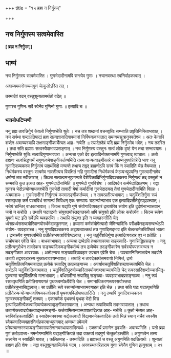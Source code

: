 +++
title = "१५ ब्रह्म न निर्गुणम्"

+++


## नच निर्गुणस्य सत्वमेवास्ति

**\[ ब्रह्म न निर्गुणम् \]**

## **भाष्यं**

नच निर्गुणस्य सत्वमेवास्ति । गुणभेदादीनामपि सन्त्येव गुणाः । नचानवस्था स्वनिर्वाहकत्वात् ।

अवाच्यममनोगम्यमगुणं चेत्कुतोऽस्ति तत् ।

तस्मादेवं वदन् वस्तुशून्यतामर्थतो वदेत् ॥

गुणाश्च गुणिनः सर्वे स्वेनैव गुणिनो गुणाः ॥ इत्यादि च ॥

### **भावबोधटिप्पणी**

ननु ब्रह्म तावन्निर्गुणं केवलो निर्गुणश्चेति श्रुतेः । नच तत्र शब्दानां वचनवृत्तिः सम्भवति प्रवृत्तिनिमित्ताभावात् । नच सर्वथा शब्दाप्रतिपाद्यं ब्रह्म सत्यज्ञानादिवाक्यानां निर्विषयत्वापातात् समन्वयसूत्रानुपपत्तेश्च । अतः केनापि शब्देन अवाच्यस्यापि लक्षणाङ्गीकार्येत्यत आह- नचेति ॥ स्यादेतदेवं यदि ब्रह्म निर्गुणमेव भवेत् । नच तदस्ति । तथा सति ब्रह्मणः सत्वस्यैवाभावप्रसङ्गात् । नच निर्गुणस्य वस्तुनः सत्वं लोके दृष्टं येन तथा सम्भावयामः । निर्गुणश्चेति श्रुतिः सत्वादिगुणाभावपरा । अन्यथा एको देव इत्यादिनोक्तानामपि गुणत्वाद् व्याघातः । अतो ब्रह्मणः सत्वसिद्ध्यर्थं सगुणत्वमेवाङ्गीकर्तव्यमिति तस्य वाच्यत्वाङ्गीकारे न काप्यनुपपत्तिरिति भावः ननु गुणादिपञ्चकस्य निर्गुणत्वं पदार्थविदो मन्यन्ते तथाच तद्वद् ब्रह्मणोऽपि सत्त्वं किं न स्यादिति चेन्न वैषम्यात् । निर्धर्मकस्य वस्तुनः सत्वमेव नास्तीत्यत्र विवक्षितं नहि गुणादीनां निर्धर्मकत्वं केऽप्यभ्युपयन्ति गुणत्वादीनामेव धर्माणां तत्र स्वीकारात् । किञ्च सत्यत्वमभ्युपगम्यते वैशेषिकादिभिर्गुणादिपञ्चकस्य निर्गुणत्वं तद् वस्तुतो न सम्भवति कुत इत्यत आह- गुणभेदादीनामिति ॥ गुणभेदो गुणविशेषः । आदिपदेन कर्मभेदादिग्रहणम् । यद्वा गुणश्च भेदोऽन्योन्याभावश्चेति गुणभेदौ तावादी येषां कर्मादीनां गुणभेदादयस् तेषां गुणभेदादीनामिति विग्रहः । अयमाशयः । गुणभेदादीनां निर्गुणत्वं कस्मादङ्गीकर्तव्यम् । न तावत्प्रतीत्यभावात् । चतुर्विंशतिर्गुणा रूपं रसात्पृथक् कर्म पञ्चविधं सामान्यं त्रिविधम् एकः समवायः घटान्योन्याभाव एक इत्यादिप्रतीतेर्दुरपह्नवत्त्वात् । नचेयं भ्रान्तिर् बाधकाभावात् । किञ्च यद्यपि गुणे संयोगादिव्यवहारं द्रव्ययोरेव संयोग इति दुर्दर्शनाभ्यासवान् जनो न करोति । तथापि घटपटयोः संयुक्तयोस्तद्गतरूपे अपि संयुक्ते इति लोकः करोत्येव । किञ्च रूपेण युक्तो घट इति सर्वेऽपि व्यवहरन्ति । तथापि संयुक्त इति न व्यवहरन्तीति चेद् ध्वंसप्रध्वंसशब्दयोरिवानयोरर्थभेदास्फुरणात् । द्रव्याणां कर्मसंयोगेत्यादौ जैमिन्यादिभिः परीक्षकैरद्रव्यसम्बन्धेऽपि संयोग- व्यवहाराच्च। ननु गुणादिपञ्चकस्य अद्रव्यत्वात्कथं तत्र गुणादिसद्भाव इति चेत्कथमेतन्निश्चितं भवता । द्रव्यस्यैव गुणवत्त्वमिति प्रतीतेरुभयत्राविशिष्टत्वात् । ननु चतुर्विंशतिर्गुणा इत्यादिव्यवहार एव न प्रतीतिः । सचोपचार एवेति चेन्न । बाधकाभावात् । अन्यथा द्रव्येऽपि तथात्वापत्त्या सङ्ख्यादि- गुणासिद्धिप्रसङ्गः । ननु प्रतीत्यनुरोधेन तावदेकत्र सङ्ख्यादिकमङ्गीकर्तव्यं तत्र द्रव्येष्वेव तदङ्गीकारेण सर्वस्योपपत्तावन्यत्र न तदङ्गीकार आवश्यकः । अतोऽन्यत्र सङ्ख्यादिव्यवहार उपचार एवेति चेन्न । उपचारनिमित्ताभावेन तदयोगे तत्रापि तद्व्यवहारस्य मुख्यत्वावश्यम्भावात् । तथाहि न तावदेकार्थसमवायो निमित्तं, द्रव्ये चतुर्विंशतित्वनियमाबादात् प्रत्येकं रूपादिषु तत्प्रसङ्गाच्च । अपर्यायचतुर्विंशतिशब्दवाच्यत्वमिति चेन्न । शब्देऽपि चतुर्विंशतित्वाभावात् । चतुर्विंशतिपुरुषोच्चारितापर्यायशब्दवाच्यत्वमिति चेद् रूपरसादिशब्दोच्चारयितृ- पुरुषाणां चतुर्विंशतित्वे मानाभावात् । बधिरादीनां रूपादिषु सङ्ख्या- व्यवहाराभावप्रसङ्गाञ्च । ननु रूपं रसात्पृथगिति प्रतीतिराश्रयगतं पृथक्त्वमपेक्ष्यैवेति चेन्न । समानाधिकरणरूपरसयोस्तथा प्रतीतेरनुभवसिद्धत्वात्। सा प्रतीतिः रूपे रसान्योन्याभावमवगाहत इति चेन्न । तथा सति घटः पटात्पृथगिति प्रतीतेरप्यन्योन्याभावविषयकत्वोपपत्तौ पृथक्त्वविलोपापातादिति । ननु तथापि गुणादिपञ्चकस्य गुणवत्त्वमङ्गीकर्तुं शक्यम् । एकत्वमेकं पृथक्त्वं पृथक् भेदो भिन्न इत्यादिप्रतीत्यैकत्वादिष्वप्येकत्वाद्यङ्गीकारापातात् । अन्यथा रूपादिष्वपि तदभावापातात् । तथाच तत्राप्येकत्वादावेकत्वाद्यन्तरमङ्गी- कर्तव्यमित्यनवस्थापातादित्यत आह- नचेति ॥ कुतो नेत्यत आह- स्वनिर्वाहकत्वादिति ॥ स्यादेवमनवस्था यद्येकत्वादौ विद्यमानमेकत्वादिकं ततो भिन्नं स्यान् नचैवं स्वस्यैव स्वैकत्वादिव्यवहारनिर्वाहकत्वाभ्युपगमाद् अन्यथा प्रमेयत्वे प्रमेयत्वान्तरस्याप्यङ्गीकारापातेनानवस्थापातादित्यर्थः । उक्तमर्थं प्रमाणेन द्रढयति– अवाच्यमिति । यतो ब्रह्म गुणं ततोऽवाच्य- ममनोगम्यमिति यद्यङ्गीक्रियते तदा वक्तव्यं तदगुणं चेत्कुतोऽस्तीति । अगुणत्वेन तस्य सत्त्वमेव न स्यादिति यावत् । फलितमाह - तस्मादिति ॥ ब्रह्मरूपं च वस्तु अगुणमिति वदन्नित्यर्थः । शून्यतां ब्रह्मण इति शेषः । यद्वा वस्तुशून्यतामित्येकं पदम् । अनवस्थापरिहाराय गुणाः स्वेनैव गुणिन इत्युक्तम् ॥ २१ ॥

